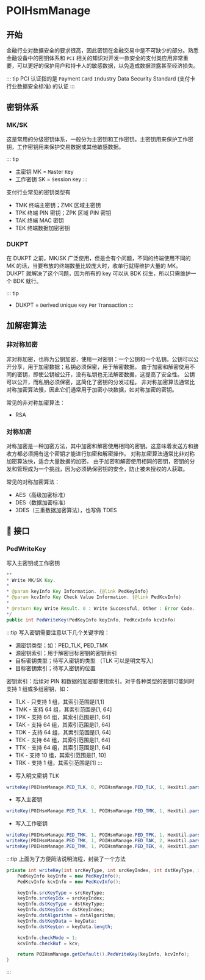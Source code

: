 # POIHsmManage

## 开始

金融行业对数据安全的要求很高，因此密钥在金融交易中是不可缺少的部分。熟悉金融设备中的密钥体系和 `PCI` 相关的知识对开发一款安全的支付类应用非常重要，可以更好的保护用户和持卡人的敏感数据，以免造成数据泄露甚至经济损失。

::: tip
PCI 认证指的是 `P`ayment `C`ard `I`ndustry Data Security Standard (支付卡行业数据安全标准) 的认证
:::


## 密钥体系

### MK/SK

这是常用的分级密钥体系，一般分为主密钥和工作密钥。主密钥用来保护工作密钥，工作密钥用来保护交易数据或其他敏感数据。

::: tip
* 主密钥 MK = `M`aster `K`ey
* 工作密钥 SK = `S`ession `K`ey
:::

支付行业常见的密钥类型有
* TMK 终端主密钥；ZMK 区域主密钥
* TPK 终端 PIN 密钥；ZPK 区域 PIN 密钥
* TAK 终端 MAC 密钥
* TEK 终端数据加密密钥


### DUKPT

在 DUKPT 之前，MK/SK 广泛使用，但是会有个问题，不同的终端使用不同的 MK 的话，当要布放的终端数量比较庞大时，收单行就得维护大量的 MK。DUKPT 就解决了这个问题，因为所有的 key 可以从 BDK 衍生，所以只需维护一个 BDK 就行。

::: tip
* DUKPT = `D`erived `U`nique `K`ey `P`er `T`ransaction
:::

## 加解密算法

### 非对称加密
非对称加密，也称为公钥加密，使用一对密钥：一个公钥和一个私钥。公钥可以公开分享，用于加密数据；私钥必须保密，用于解密数据。
由于加密和解密使用不同的密钥，即使公钥被公开，没有私钥也无法解密数据，这提高了安全性。
公钥可以公开，而私钥必须保密，这简化了密钥的分发过程。
非对称加密算法通常比对称加密算法慢，因此它们通常用于加密小块数据，如对称加密的密钥。

常见的非对称加密算法：
* RSA

### 对称加密
对称加密是一种加密方法，其中加密和解密使用相同的密钥。这意味着发送方和接收方都必须拥有这个密钥才能进行加密和解密操作。
对称加密算法通常比非对称加密算法快，适合大量数据的加密。
由于加密和解密使用相同的密钥，密钥的分发和管理成为一个挑战，因为必须确保密钥的安全，防止被未授权的人获取。

常见的对称加密算法：
* AES（高级加密标准）
* DES（数据加密标准）
* 3DES（三重数据加密算法），也写做 TDES

## :tada: 接口

### PedWriteKey

写入主密钥或工作密钥

```java
**
* Write MK/SK Key.
*
* @param keyInfo Key Information. {@link PedKeyInfo}
* @param kcvInfo Key Check Value Information. {@link PedKcvInfo}
*
* @return Key Write Result. 0 : Write Successful, Other : Error Code.
*/
public int PedWriteKey(PedKeyInfo keyInfo, PedKcvInfo kcvInfo)
```



:::tip
写入密钥需要注意以下几个关键字段：
* 源密钥类型；如：PED_TLK, PED_TMK
* 源密钥索引；用于解密目标密钥的密钥索引
* 目标密钥类型；待写入密钥的类型 （TLK 可以是明文写入）
* 目标密钥索引；待写入密钥的位置

密钥索引：后续对 PIN 和数据的加密都使用索引。对于各种类型的密钥可能同时支持 1 组或多组密钥，如：
- TLK - 只支持 1 组，其索引范围是[1,1]
- TMK - 支持 64 组，其索引范围是[1, 64]
- TPK - 支持 64 组，其索引范围是[1, 64]
- TAK - 支持 64 组，其索引范围是[1, 64]
- TDK - 支持 64 组，其索引范围是[1, 64]
- TEK - 支持 64 组，其索引范围是[1, 64]
- TTK - 支持 64 组，其索引范围是[1, 64]
- TIK - 支持 10 组，其索引范围是[1, 10]
- TRK - 支持 1 组，其索引范围是[1]
:::


* 写入明文密钥 TLK 
```java
writeKey(POIHsmManage.PED_TLK, 0, POIHsmManage.PED_TLK, 1, HexUtil.parseHex("123456789b03b593df1c9173bf530b6319a9ac062b03b593"), HexUtil.parseHex("03AD57FE"), "AD57FE");
```

* 写入主密钥
```java
writeKey(POIHsmManage.PED_TLK, 1, POIHsmManage.PED_TMK, 1, HexUtil.parseHex("b771184f405f57c48e4160fa13c024f014f3e027d2e24fb1"), HexUtil.parseHex("033398C9"), "3398C9");

```

* 写入工作密钥
```java
writeKey(POIHsmManage.PED_TMK, 1, POIHsmManage.PED_TPK, 1, HexUtil.parseHex("f226f3faebda563a00d6c290c7f235310a5b81517ba0307e"), HexUtil.parseHex("03137AD6"), "137AD6");
writeKey(POIHsmManage.PED_TMK, 1, POIHsmManage.PED_TAK, 2, HexUtil.parseHex("a3117f749d954abaa1331b8f65e9bbaf86426292af4d7019"), HexUtil.parseHex("033864E3"), "3864E3");
writeKey(POIHsmManage.PED_TMK, 1, POIHsmManage.PED_TEK, 4, HexUtil.parseHex("4373e6cbd14b983148ef14122520be565331d0549625604a"), HexUtil.parseHex("035D1E30"), "5D1E30");
```
:::tip
上面为了方便简洁说明流程，封装了一个方法
```java
private int writeKey(int srcKeyType, int srcKeyIndex, int dstKeyType, int dstKeyIndex, int dstAlgorithm, byte[] keyData, byte[] kcv) {
    PedKeyInfo keyInfo = new PedKeyInfo();
    PedKcvInfo kcvInfo = new PedKcvInfo();

    keyInfo.srcKeyType = srcKeyType;
    keyInfo.srcKeyIdx = srcKeyIndex;
    keyInfo.dstKeyType = dstKeyType;
    keyInfo.dstKeyIdx = dstKeyIndex;
    keyInfo.dstAlgorithm = dstAlgorithm;
    keyInfo.dstKeyData = keyData;
    keyInfo.dstKeyLen = keyData.length;

    kcvInfo.checkMode = 1;
    kcvInfo.checkBuf = kcv;

    return POIHsmManage.getDefault().PedWriteKey(keyInfo, kcvInfo);
}
```
:::

